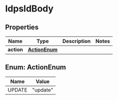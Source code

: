 # IdpsIdBody

## Properties
Name | Type | Description | Notes
------------ | ------------- | ------------- | -------------
**action** | [**ActionEnum**](#ActionEnum) |  | 

<a name="ActionEnum"></a>
## Enum: ActionEnum
Name | Value
---- | -----
UPDATE | &quot;update&quot;
